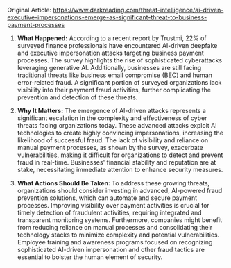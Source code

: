 Original Article: https://www.darkreading.com/threat-intelligence/ai-driven-executive-impersonations-emerge-as-significant-threat-to-business-payment-processes

1) **What Happened:**
According to a recent report by Trustmi, 22% of surveyed finance professionals have encountered AI-driven deepfake and executive impersonation attacks targeting business payment processes. The survey highlights the rise of sophisticated cyberattacks leveraging generative AI. Additionally, businesses are still facing traditional threats like business email compromise (BEC) and human error-related fraud. A significant portion of surveyed organizations lack visibility into their payment fraud activities, further complicating the prevention and detection of these threats.

2) **Why It Matters:**
The emergence of AI-driven attacks represents a significant escalation in the complexity and effectiveness of cyber threats facing organizations today. These advanced attacks exploit AI technologies to create highly convincing impersonations, increasing the likelihood of successful fraud. The lack of visibility and reliance on manual payment processes, as shown by the survey, exacerbate vulnerabilities, making it difficult for organizations to detect and prevent fraud in real-time. Businesses' financial stability and reputation are at stake, necessitating immediate attention to enhance security measures.

3) **What Actions Should Be Taken:**
To address these growing threats, organizations should consider investing in advanced, AI-powered fraud prevention solutions, which can automate and secure payment processes. Improving visibility over payment activities is crucial for timely detection of fraudulent activities, requiring integrated and transparent monitoring systems. Furthermore, companies might benefit from reducing reliance on manual processes and consolidating their technology stacks to minimize complexity and potential vulnerabilities. Employee training and awareness programs focused on recognizing sophisticated AI-driven impersonation and other fraud tactics are essential to bolster the human element of security.